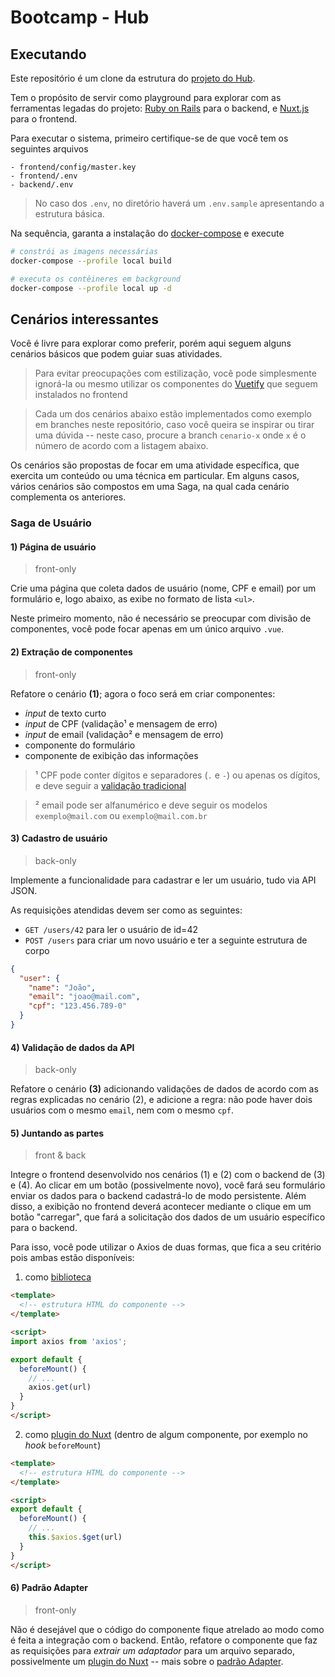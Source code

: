 # Bootcamp - Hub


## Executando

Este repositório é um clone da estrutura do [projeto do Hub][hub].

Tem o propósito de servir como playground para explorar com as ferramentas legadas do projeto: [Ruby on Rails][ror] para o backend, e [Nuxt.js][nuxt] para o frontend.

Para executar o sistema, primeiro certifique-se de que você tem os seguintes arquivos

```plain
- frontend/config/master.key
- frontend/.env
- backend/.env
```

> No caso dos `.env`, no diretório haverá um `.env.sample` apresentando a estrutura básica.

Na sequência, garanta a instalação do [docker-compose][dcomp] e execute

```bash
# constrói as imagens necessárias
docker-compose --profile local build

# executa os contêineres em background
docker-compose --profile local up -d
```

## Cenários interessantes

Você é livre para explorar como preferir, porém aqui seguem alguns cenários básicos que podem guiar suas atividades.

> Para evitar preocupações com estilização, você pode simplesmente ignorá-la ou mesmo utilizar os componentes do [Vuetify][vtfy] que seguem instalados no frontend

> Cada um dos cenários abaixo estão implementados como exemplo em branches neste repositório, caso você queira se inspirar ou tirar uma dúvida -- neste caso, procure a branch `cenario-x` onde `x` é o número de acordo com a listagem abaixo.

Os cenários são propostas de focar em uma atividade específica, que exercita um conteúdo ou uma técnica em particular. Em alguns casos, vários cenários são compostos em uma Saga, na qual cada cenário complementa os anteriores.

### Saga de Usuário


#### 1) Página de usuário

> front-only

Crie uma página que coleta dados de usuário (nome, CPF e email) por um formulário e, logo abaixo, as exibe no formato de lista `<ul>`.

Neste primeiro momento, não é necessário se preocupar com divisão de componentes, você pode focar apenas em um único arquivo `.vue`.


#### 2) Extração de componentes

> front-only

Refatore o cenário **(1)**; agora o foco será em criar componentes:

- _input_ de texto curto
- _input_ de CPF (validação¹ e mensagem de erro)
- _input_ de email (validação² e mensagem de erro)
- componente do formulário
- componente de exibição das informações


> ¹ CPF pode conter dígitos e separadores (`.` e `-`) ou apenas os dígitos, e deve seguir a [validação tradicional][cpf]

> ² email pode ser alfanumérico e deve seguir os modelos `exemplo@mail.com` ou `exemplo@mail.com.br`


#### 3) Cadastro de usuário

> back-only

Implemente a funcionalidade para cadastrar e ler um usuário, tudo via API JSON.

As requisições atendidas devem ser como as seguintes:

- `GET /users/42` para ler o usuário de id=42
- `POST /users` para criar um novo usuário e ter a seguinte estrutura de corpo

```json
{
  "user": {
    "name": "João",
    "email": "joao@mail.com",
    "cpf": "123.456.789-0"
  }
}
```


#### 4) Validação de dados da API

> back-only

Refatore o cenário **(3)** adicionando validações de dados de acordo com as regras explicadas no cenário (2), e adicione a regra: não pode haver dois usuários com o mesmo `email`, nem com o mesmo `cpf`.


#### 5) Juntando as partes

> front & back

Integre o frontend desenvolvido nos cenários (1) e (2) com o backend de (3) e (4). Ao clicar em um botão (possivelmente novo), você fará seu formulário enviar os dados para o backend cadastrá-lo de modo persistente. Além disso, a exibição no frontend deverá acontecer mediante o clique em um botão "carregar", que fará a solicitação dos dados de um usuário específico para o backend.

Para isso, você pode utilizar o Axios de duas formas, que fica a seu critério pois ambas estão disponíveis:

1. como [biblioteca][axios]

```html
<template>
  <!-- estrutura HTML do componente -->
</template>

<script>
import axios from 'axios';

export default {
  beforeMount() {
    // ...
    axios.get(url)
  }
}
</script>
```

2. como [plugin do Nuxt][axiosnuxt] (dentro de algum componente, por exemplo no _hook_ `beforeMount`)

```html
<template>
  <!-- estrutura HTML do componente -->
</template>

<script>
export default {
  beforeMount() {
    // ...
    this.$axios.$get(url)
  }
}
</script>
```


#### 6) Padrão Adapter

> front-only

Não é desejável que o código do componente fique atrelado ao modo como é feita a integração com o backend. Então, refatore o componente que faz as requisições para _extrair um adaptador_ para um arquivo separado, possivelmente um [plugin do Nuxt][nuxtplugins] -- mais sobre o [padrão Adapter][adapter].



[hub]: https://github.com/hub-usp-inovacao/platform
[ror]: https://rubyonrails.org
[nuxt]: https://nuxtjs.org
[dcomp]: https://docs.docker.com/compose/
[vtfy]: https://vuetifyjs.com/en/
[cpf]: https://www.macoratti.net/alg_cpf.htm#:~:text=O%20algoritmo%20de%20valida%C3%A7%C3%A3o%20do,:%20111.444.777-05.
[axios]: https://axios-http.com/ptbr/docs/intro
[axiosnuxt]: https://axios.nuxtjs.org
[nuxtplugins]: https://nuxtjs.org/docs/directory-structure/plugins/
[adapter]: https://refactoring.guru/pt-br/design-patterns/adapter